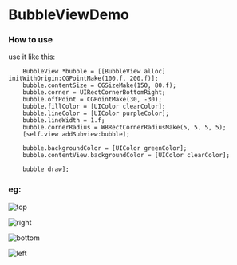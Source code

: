 # BubbleViewDemo

### How to use

use it like this:

```
    BubbleView *bubble = [[BubbleView alloc] initWithOrigin:CGPointMake(100.f, 200.f)];
    bubble.contentSize = CGSizeMake(150, 80.f);
    bubble.corner = UIRectCornerBottomRight;
    bubble.offPoint = CGPointMake(30, -30);
    bubble.fillColor = [UIColor clearColor];
    bubble.lineColor = [UIColor purpleColor];
    bubble.lineWidth = 1.f;
    bubble.cornerRadius = WBRectCornerRadiusMake(5, 5, 5, 5);
    [self.view addSubview:bubble];
    
    bubble.backgroundColor = [UIColor greenColor];
    bubble.contentView.backgroundColor = [UIColor clearColor];
    
    bubble draw];

```

### eg:

![top](https://gitee.com/wangyingbo/PrivateImages/raw/master/2021//20210722123636.png)

![right](https://gitee.com/wangyingbo/PrivateImages/raw/master/2021//20210722123808.png)

![bottom](https://gitee.com/wangyingbo/PrivateImages/raw/master/2021//20210722123652.png)

![left](https://gitee.com/wangyingbo/PrivateImages/raw/master/2021//20210722123701.png)


